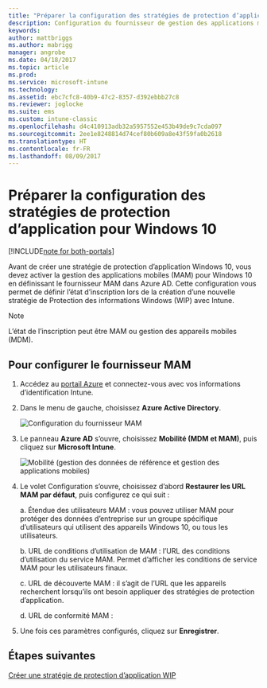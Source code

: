 ```yaml
---
title: "Préparer la configuration des stratégies de protection d’application pour Windows 10"
description: Configuration du fournisseur de gestion des applications mobiles dans Azure AD
keywords: 
author: mattbriggs
ms.author: mabrigg
manager: angrobe
ms.date: 04/18/2017
ms.topic: article
ms.prod: 
ms.service: microsoft-intune
ms.technology: 
ms.assetid: ebc7cfc8-40b9-47c2-8357-d392ebbb27c8
ms.reviewer: joglocke
ms.suite: ems
ms.custom: intune-classic
ms.openlocfilehash: d4c410913adb32a5957552e453b49de9c7cda097
ms.sourcegitcommit: 2ee1e8248814d74cef80b609a8e43f59fa0b2618
ms.translationtype: HT
ms.contentlocale: fr-FR
ms.lasthandoff: 08/09/2017
---
```

# <a name="get-ready-to-configure-app-protection-policies-for-windows-10"></a>Préparer la configuration des stratégies de protection d’application pour Windows 10

[!INCLUDE[note for both-portals](../includes/note-for-both-portals.md)]

Avant de créer une stratégie de protection d’application Windows 10, vous devez activer la gestion des applications mobiles (MAM) pour Windows 10 en définissant le fournisseur MAM dans Azure AD. Cette configuration vous permet de définir l’état d’inscription lors de la création d’une nouvelle stratégie de Protection des informations Windows (WIP) avec Intune.

> [!NOTE]
> L’état de l’inscription peut être MAM ou gestion des appareils mobiles (MDM).

## <a name="to-configure-the-mam-provider"></a>Pour configurer le fournisseur MAM

1.  Accédez au [portail Azure](https://portal.azure.com/) et connectez-vous avec vos informations d’identification Intune.

2.  Dans le menu de gauche, choisissez **Azure Active Directory**.

    ![Configuration du fournisseur MAM](../media/AppManagement/mam-provider-sc-1.png)

3.  Le panneau **Azure AD** s’ouvre, choisissez **Mobilité (MDM et MAM)**, puis cliquez sur **Microsoft Intune**.

    ![Mobilité (gestion des données de référence et gestion des applications mobiles)](../media/AppManagement/mam-provider-sc-2.png)

4.  Le volet Configuration s’ouvre, choisissez d’abord **Restaurer les URL MAM par défaut**, puis configurez ce qui suit :

    a.  Étendue des utilisateurs MAM : vous pouvez utiliser MAM pour protéger des données d’entreprise sur un groupe spécifique d’utilisateurs qui utilisent des appareils Windows 10, ou tous les utilisateurs.

    b.  URL de conditions d’utilisation de MAM : l’URL des conditions d’utilisation du service MAM. Permet d’afficher les conditions de service MAM pour les utilisateurs finaux.

    c.  URL de découverte MAM : il s’agit de l’URL que les appareils recherchent lorsqu’ils ont besoin appliquer des stratégies de protection d’application.

    d.  URL de conformité MAM :

5.  Une fois ces paramètres configurés, cliquez sur **Enregistrer**.

## <a name="next-steps"></a>Étapes suivantes

[Créer une stratégie de protection d’application WIP](/intune-classic/deploy-use/create-windows-information-protection-policy-with-intune)
